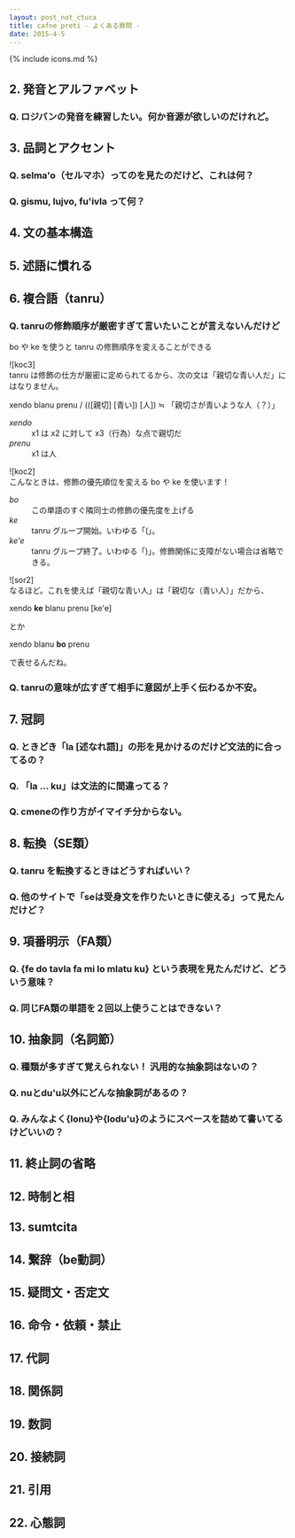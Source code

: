 ```yaml
---
layout: post_not_ctuca
title: cafne preti - よくある質問 -
date: 2015-4-5
---
```

{% include icons.md %}

## 2. 発音とアルファベット

### Q. ロジバンの発音を練習したい。何か音源が欲しいのだけれど。

## 3. 品詞とアクセント

### Q. selma'o（セルマホ）ってのを見たのだけど、これは何？

### Q. gismu, lujvo, fu'ivla って何？

## 4. 文の基本構造

## 5. 述語に慣れる

## 6. 複合語（tanru）

### Q. tanruの修飾順序が厳密すぎて言いたいことが言えないんだけど

bo や ke を使うと tanru の修飾順序を変えることができる

![koc3]  
tanru は修飾の仕方が厳密に定められてるから、次の文は「親切な青い人だ」にはなりません。

xendo blanu prenu / (([親切] [青い]) [人]) ≒ 「親切さが青いような人（？）」

<dl class="box valsi">
<dt><dfn>xendo</dfn></dt>
<dd >x1 は x2 に対して x3（行為）な点で親切だ</dd>
<dt><dfn>prenu</dfn></dt>
<dd >x1 は人</dd>
</dl>


![koc2]  
こんなときは、修飾の優先順位を変える bo や ke を使います！

<dl class="box valsi drani">
<dt><dfn>bo</dfn></dt>
<dd >この単語のすぐ隣同士の修飾の優先度を上げる</dd>
<dt><dfn>ke</dfn></dt>
<dd >tanru グループ開始。いわゆる「(」。</dd>
<dt><dfn>ke'e</dfn></dt>
<dd >tanru グループ終了。いわゆる「)」。修飾関係に支障がない場合は省略できる。</dd>
</dl>

![sor2]  
なるほど。これを使えば「親切な青い人」は「親切な（青い人）」だから、

xendo **ke** blanu prenu [ke'e]

とか

xendo blanu **bo** prenu

で表せるんだね。

### Q. tanruの意味が広すぎて相手に意図が上手く伝わるか不安。

## 7. 冠詞

### Q. ときどき「la [述なれ語]」の形を見かけるのだけど文法的に合ってるの？

### Q. 「la ... ku」は文法的に間違ってる？

### Q. cmeneの作り方がイマイチ分からない。


## 8. 転換（SE類）

### Q. tanru を転換するときはどうすればいい？

### Q. 他のサイトで「seは受身文を作りたいときに使える」って見たんだけど？


## 9. 項番明示（FA類）

### Q. {fe do tavla fa mi lo mlatu ku} という表現を見たんだけど、どういう意味？

### Q. 同じFA類の単語を２回以上使うことはできない？


## 10. 抽象詞（名詞節）

### Q. 種類が多すぎて覚えられない！ 汎用的な抽象詞はないの？

### Q. nuとdu'u以外にどんな抽象詞があるの？

### Q. みんなよく{lonu}や{lodu'u}のようにスペースを詰めて書いてるけどいいの？

## 11. 終止詞の省略


## 12. 時制と相


## 13. sumtcita


## 14. 繋辞（be動詞）

## 15. 疑問文・否定文

## 16. 命令・依頼・禁止

## 17. 代詞

## 18. 関係詞

## 19. 数詞

## 20. 接続詞

## 21. 引用

## 22. 心態詞
